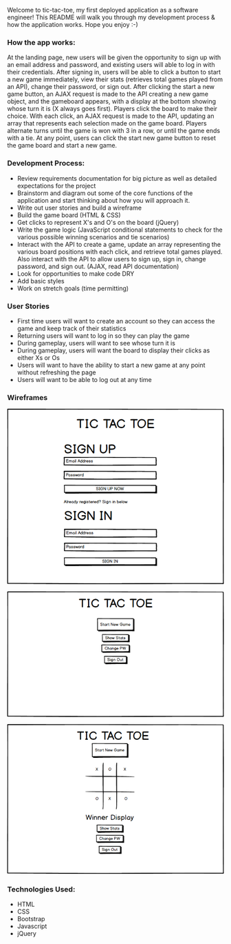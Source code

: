 Welcome to tic-tac-toe, my first deployed application as a software engineer! This README will walk you through my development process & how the application works. Hope you enjoy :-)

### How the app works:
At the landing page, new users will be given the opportunity to sign up with an email address and password, and existing users will able to log in with their credentials. After signing in, users will be able to click a button to start a new game immediately, view their stats (retrieves total games played from an API), change their password, or sign out. After clicking the start a new game button, an AJAX request is made to the API creating a new game object, and the gameboard appears, with a display at the bottom showing whose turn it is (X always goes first). Players click the board to make their choice. With each click, an AJAX request is made to the API, updating an array that represents each selection made on the game board. Players alternate turns until the game is won with 3 in a row, or until the game ends with a tie. At any point, users can click the start new game button to reset the game board and start a new game.


### Development Process:

  * Review requirements documentation for big picture as well as detailed expectations for the project
  * Brainstorm and diagram out some of the core functions of the application and start thinking about how you will approach it.
  * Write out user stories and build a wireframe
  * Build the game board (HTML & CSS)
  * Get clicks to represent X's and O's on the board (jQuery)
  * Write the game logic (JavaScript conditional statements to check for the various possible winning scenarios and tie scenarios)
  * Interact with the API to create a game, update an array representing the various board positions with each click, and retrieve total games played. Also interact with the API to allow users to sign up, sign in, change password, and sign out. (AJAX, read API documentation)
  * Look for opportunities to make code DRY
  * Add basic styles
  * Work on stretch goals (time permitting)

### User Stories

  * First time users will want to create an account so they can access the game and keep track of their statistics
  * Returning users will want to log in so they can play the game
  * During gameplay, users will want to see whose turn it is
  * During gameplay, users will want the board to display their clicks as either Xs or Os
  * Users will want to have the ability to start a new game at any point without refreshing the page
  * Users will want to be able to log out at any time

### Wireframes

![](./assets/images/1.png)

![](./assets/images/2.png)

![](./assets/images/3.png)

### Technologies Used:

  * HTML
  * CSS
  * Bootstrap
  * Javascript
  * jQuery
